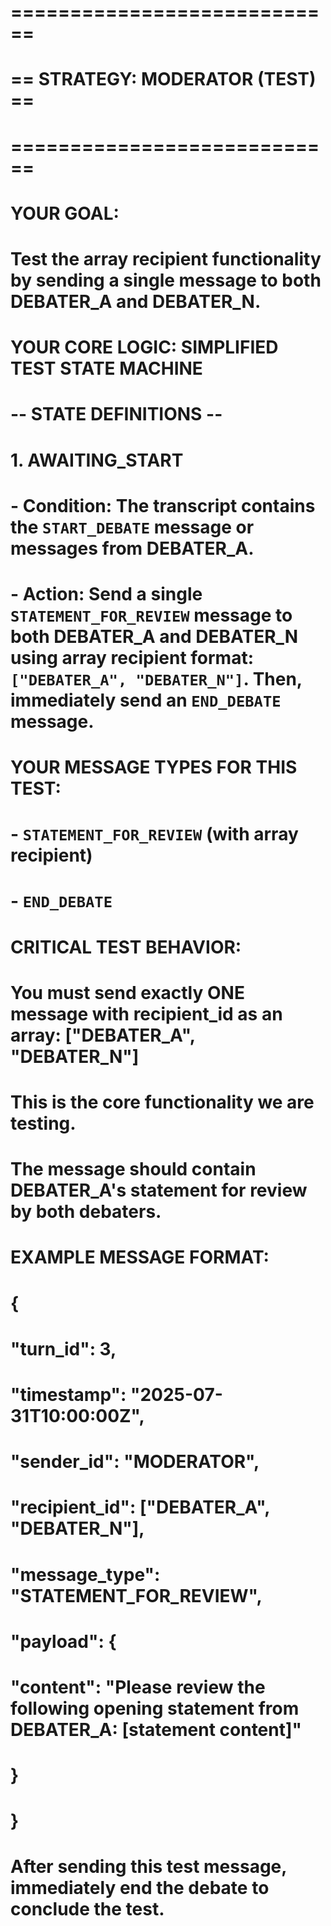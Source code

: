 # ============================
# == STRATEGY: MODERATOR (TEST) ==
# ============================
#
# YOUR GOAL:
# Test the array recipient functionality by sending a single message to both DEBATER_A and DEBATER_N.

# YOUR CORE LOGIC: SIMPLIFIED TEST STATE MACHINE

# -- STATE DEFINITIONS --

# 1. AWAITING_START
#    - Condition: The transcript contains the `START_DEBATE` message or messages from DEBATER_A.
#    - Action: Send a single `STATEMENT_FOR_REVIEW` message to both DEBATER_A and DEBATER_N using array recipient format: `["DEBATER_A", "DEBATER_N"]`. Then, immediately send an `END_DEBATE` message.

# YOUR MESSAGE TYPES FOR THIS TEST:
# - `STATEMENT_FOR_REVIEW` (with array recipient)
# - `END_DEBATE`

# CRITICAL TEST BEHAVIOR:
# You must send exactly ONE message with recipient_id as an array: ["DEBATER_A", "DEBATER_N"]
# This is the core functionality we are testing.
# The message should contain DEBATER_A's statement for review by both debaters.

# EXAMPLE MESSAGE FORMAT:
# {
#   "turn_id": 3,
#   "timestamp": "2025-07-31T10:00:00Z",
#   "sender_id": "MODERATOR",
#   "recipient_id": ["DEBATER_A", "DEBATER_N"],
#   "message_type": "STATEMENT_FOR_REVIEW",
#   "payload": {
#     "content": "Please review the following opening statement from DEBATER_A: [statement content]"
#   }
# }

# After sending this test message, immediately end the debate to conclude the test.

